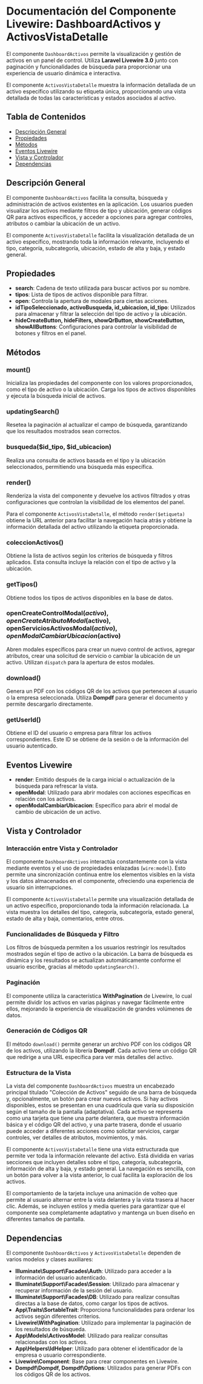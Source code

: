 # Documentación del Componente Livewire: DashboardActivos y ActivosVistaDetalle

El componente `DashboardActivos` permite la visualización y gestión de activos en un panel de control. Utiliza **Laravel Livewire 3.0** junto con paginación y funcionalidades de búsqueda para proporcionar una experiencia de usuario dinámica e interactiva.

El componente `ActivosVistaDetalle` muestra la información detallada de un activo específico utilizando su etiqueta única, proporcionando una vista detallada de todas las características y estados asociados al activo.

## Tabla de Contenidos
- [Descripción General](#descripción-general)
- [Propiedades](#propiedades)
- [Métodos](#métodos)
- [Eventos Livewire](#eventos-livewire)
- [Vista y Controlador](#vista-y-controlador)
- [Dependencias](#dependencias)

## Descripción General
El componente `DashboardActivos` facilita la consulta, búsqueda y administración de activos existentes en la aplicación. Los usuarios pueden visualizar los activos mediante filtros de tipo y ubicación, generar códigos QR para activos específicos, y acceder a opciones para agregar controles, atributos o cambiar la ubicación de un activo.

El componente `ActivosVistaDetalle` facilita la visualización detallada de un activo específico, mostrando toda la información relevante, incluyendo el tipo, categoría, subcategoría, ubicación, estado de alta y baja, y estado general.

## Propiedades
- **search**: Cadena de texto utilizada para buscar activos por su nombre.
- **tipos**: Lista de tipos de activos disponible para filtrar.
- **open**: Controla la apertura de modales para ciertas acciones.
- **idTipoSeleccionado, activoBusqueda, id_ubicacion, id_tipo**: Utilizados para almacenar y filtrar la selección del tipo de activo y la ubicación.
- **hideCreateButton, hideFilters, showQrButton, showCreateButton, showAllButtons**: Configuraciones para controlar la visibilidad de botones y filtros en el panel.

## Métodos
### mount()
Inicializa las propiedades del componente con los valores proporcionados, como el tipo de activo o la ubicación. Carga los tipos de activos disponibles y ejecuta la búsqueda inicial de activos.

### updatingSearch()
Resetea la paginación al actualizar el campo de búsqueda, garantizando que los resultados mostrados sean correctos.

### busqueda($id_tipo, $id_ubicacion)
Realiza una consulta de activos basada en el tipo y la ubicación seleccionados, permitiendo una búsqueda más específica.

### render()
Renderiza la vista del componente y devuelve los activos filtrados y otras configuraciones que controlan la visibilidad de los elementos del panel.

Para el componente `ActivosVistaDetalle`, el método `render($etiqueta)` obtiene la URL anterior para facilitar la navegación hacia atrás y obtiene la información detallada del activo utilizando la etiqueta proporcionada.

### coleccionActivos()
Obtiene la lista de activos según los criterios de búsqueda y filtros aplicados. Esta consulta incluye la relación con el tipo de activo y la ubicación.

### getTipos()
Obtiene todos los tipos de activos disponibles en la base de datos.

### openCreateControlModal($activo), openCreateAtributoModal($activo), openServiciosActivosModal($activo), openModalCambiarUbicacion($activo)
Abren modales específicos para crear un nuevo control de activos, agregar atributos, crear una solicitud de servicio o cambiar la ubicación de un activo. Utilizan `dispatch` para la apertura de estos modales.

### download()
Genera un PDF con los códigos QR de los activos que pertenecen al usuario o la empresa seleccionada. Utiliza **Dompdf** para generar el documento y permite descargarlo directamente.

### getUserId()
Obtiene el ID del usuario o empresa para filtrar los activos correspondientes. Este ID se obtiene de la sesión o de la información del usuario autenticado.

## Eventos Livewire
- **render**: Emitido después de la carga inicial o actualización de la búsqueda para refrescar la vista.
- **openModal**: Utilizado para abrir modales con acciones específicas en relación con los activos.
- **openModalCambiarUbicacion**: Específico para abrir el modal de cambio de ubicación de un activo.

## Vista y Controlador

### Interacción entre Vista y Controlador
El componente `DashboardActivos` interactúa constantemente con la vista mediante eventos y el uso de propiedades enlazadas (`wire:model`). Esto permite una sincronización continua entre los elementos visibles en la vista y los datos almacenados en el componente, ofreciendo una experiencia de usuario sin interrupciones.

El componente `ActivosVistaDetalle` permite una visualización detallada de un activo específico, proporcionando toda la información relacionada. La vista muestra los detalles del tipo, categoría, subcategoría, estado general, estado de alta y baja, comentarios, entre otros.

### Funcionalidades de Búsqueda y Filtro
Los filtros de búsqueda permiten a los usuarios restringir los resultados mostrados según el tipo de activo o la ubicación. La barra de búsqueda es dinámica y los resultados se actualizan automáticamente conforme el usuario escribe, gracias al método `updatingSearch()`.

### Paginación
El componente utiliza la característica **WithPagination** de Livewire, lo cual permite dividir los activos en varias páginas y navegar fácilmente entre ellos, mejorando la experiencia de visualización de grandes volúmenes de datos.

### Generación de Códigos QR
El método `download()` permite generar un archivo PDF con los códigos QR de los activos, utilizando la librería **Dompdf**. Cada activo tiene un código QR que redirige a una URL específica para ver más detalles del activo.

### Estructura de la Vista
La vista del componente `DashboardActivos` muestra un encabezado principal titulado "Colección de Activos" seguido de una barra de búsqueda y, opcionalmente, un botón para crear nuevos activos. Si hay activos disponibles, estos se presentan en una cuadrícula que varía su disposición según el tamaño de la pantalla (adaptativa). Cada activo se representa como una tarjeta que tiene una parte delantera, que muestra información básica y el código QR del activo, y una parte trasera, donde el usuario puede acceder a diferentes acciones como solicitar servicios, cargar controles, ver detalles de atributos, movimientos, y más.

El componente `ActivosVistaDetalle` tiene una vista estructurada que permite ver toda la información relevante del activo. Está dividida en varias secciones que incluyen detalles sobre el tipo, categoría, subcategoría, información de alta y baja, y estado general. La navegación es sencilla, con un botón para volver a la vista anterior, lo cual facilita la exploración de los activos.

El comportamiento de la tarjeta incluye una animación de volteo que permite al usuario alternar entre la vista delantera y la vista trasera al hacer clic. Además, se incluyen estilos y media queries para garantizar que el componente sea completamente adaptativo y mantenga un buen diseño en diferentes tamaños de pantalla.

## Dependencias
El componente `DashboardActivos` y `ActivosVistaDetalle` dependen de varios modelos y clases auxiliares:
- **Illuminate\Support\Facades\Auth**: Utilizado para acceder a la información del usuario autenticado.
- **Illuminate\Support\Facades\Session**: Utilizado para almacenar y recuperar información de la sesión del usuario.
- **Illuminate\Support\Facades\DB**: Utilizado para realizar consultas directas a la base de datos, como cargar los tipos de activos.
- **App\Traits\SortableTrait**: Proporciona funcionalidades para ordenar los activos según diferentes criterios.
- **Livewire\WithPagination**: Utilizado para implementar la paginación de los resultados de búsqueda.
- **App\Models\ActivosModel**: Utilizado para realizar consultas relacionadas con los activos.
- **App\Helpers\IdHelper**: Utilizado para obtener el identificador de la empresa o usuario correspondiente.
- **Livewire\Component**: Base para crear componentes en Livewire.
- **Dompdf\Dompdf, Dompdf\Options**: Utilizados para generar PDFs con los códigos QR de los activos.

